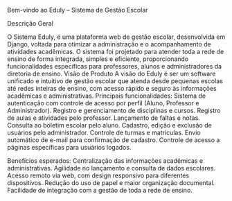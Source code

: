 Bem-vindo ao
Eduly – Sistema de Gestão Escolar

Descrição Geral

O Sistema Eduly, é uma plataforma web de gestão escolar, desenvolvida em Django, voltada para otimizar a administração e o acompanhamento de atividades acadêmicas.
O sistema foi projetado para atender toda a rede de ensino de forma integrada, simples e eficiente, proporcionando funcionalidades específicas para professores, alunos e administradores da diretoria de ensino.
Visão de Produto
A visão do Eduly é ser um software unificado e intuitivo de gestão escolar que atenda desde pequenas escolas até redes inteiras de ensino, com acesso rápido e seguro às informações acadêmicas e administrativas.
Principais funcionalidades:
Sistema de autenticação com controle de acesso por perfil (Aluno, Professor e Administrador).
Registro e gerenciamento de disciplinas e cursos.
Registro de aulas e atividades pelo professor.
Lançamento de faltas e notas.
Consulta ao boletim escolar pelo aluno.
Cadastro, edição e exclusão de usuários pelo administrador.
Controle de turmas e matrículas.
Envio automático de e-mail para confirmação de cadastro.
Controle de acesso a páginas específicas para usuários logados.


Benefícios esperados:
Centralização das informações acadêmicas e administrativas.
Agilidade no lançamento e consulta de dados escolares.
Acesso remoto via web, com design responsivo para diferentes dispositivos.
Redução do uso de papel e maior organização documental.
Facilidade de integração com a gestão de toda a rede de ensino.
